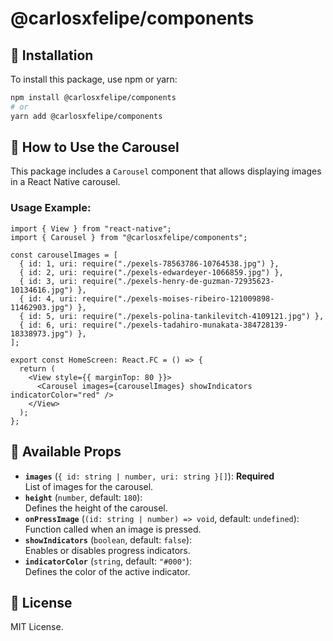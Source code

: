 # @carlosxfelipe/components

## 📌 Installation

To install this package, use npm or yarn:

```sh
npm install @carlosxfelipe/components
# or
yarn add @carlosxfelipe/components
```

## 🚀 How to Use the Carousel

This package includes a `Carousel` component that allows displaying images in a React Native carousel.

### Usage Example:

```tsx
import { View } from "react-native";
import { Carousel } from "@carlosxfelipe/components";

const carouselImages = [
  { id: 1, uri: require("./pexels-78563786-10764538.jpg") },
  { id: 2, uri: require("./pexels-edwardeyer-1066859.jpg") },
  { id: 3, uri: require("./pexels-henry-de-guzman-72935623-10134616.jpg") },
  { id: 4, uri: require("./pexels-moises-ribeiro-121009898-11462903.jpg") },
  { id: 5, uri: require("./pexels-polina-tankilevitch-4109121.jpg") },
  { id: 6, uri: require("./pexels-tadahiro-munakata-384728139-18338973.jpg") },
];

export const HomeScreen: React.FC = () => {
  return (
    <View style={{ marginTop: 80 }}>
      <Carousel images={carouselImages} showIndicators indicatorColor="red" />
    </View>
  );
};
```

## 🎯 Available Props

- **`images`** (`{ id: string | number, uri: string }[]`): **Required**  
  List of images for the carousel.
- **`height`** (`number`, default: `180`):  
  Defines the height of the carousel.
- **`onPressImage`** (`(id: string | number) => void`, default: `undefined`):  
  Function called when an image is pressed.
- **`showIndicators`** (`boolean`, default: `false`):  
  Enables or disables progress indicators.
- **`indicatorColor`** (`string`, default: `"#000"`):  
  Defines the color of the active indicator.

## 📜 License

MIT License.
